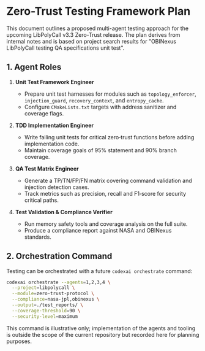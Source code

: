 # Zero-Trust Testing Framework Plan

This document outlines a proposed multi-agent testing approach for the upcoming
LibPolyCall v3.3 Zero-Trust release. The plan derives from internal notes and is
based on project search results for "OBINexus LibPolyCall testing QA specifications unit test".

## 1. Agent Roles

1. **Unit Test Framework Engineer**
   - Prepare unit test harnesses for modules such as `topology_enforcer`,
     `injection_guard`, `recovery_context`, and `entropy_cache`.
   - Configure `CMakeLists.txt` targets with address sanitizer and coverage flags.

2. **TDD Implementation Engineer**
   - Write failing unit tests for critical zero‑trust functions before adding
     implementation code.
   - Maintain coverage goals of 95% statement and 90% branch coverage.

3. **QA Test Matrix Engineer**
   - Generate a TP/TN/FP/FN matrix covering command validation and injection
     detection cases.
   - Track metrics such as precision, recall and F1‑score for security critical
     paths.

4. **Test Validation & Compliance Verifier**
   - Run memory safety tools and coverage analysis on the full suite.
   - Produce a compliance report against NASA and OBINexus standards.

## 2. Orchestration Command

Testing can be orchestrated with a future `codexai orchestrate` command:

```bash
codexai orchestrate --agents=1,2,3,4 \
  --project=libpolycall \
  --module=zero-trust-protocol \
  --compliance=nasa-jpl,obinexus \
  --output=./test_reports/ \
  --coverage-threshold=90 \
  --security-level=maximum
```

This command is illustrative only; implementation of the agents and tooling is
outside the scope of the current repository but recorded here for planning
purposes.
